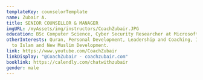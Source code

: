 ```yaml
---
templateKey: counselorTemplate
name: Zubair A.
title: SENIOR COUNSELLOR & MANAGER
imgURL: /myAssets/img/instructors/CoachZubair.JPG
education: BSc Computer Science, Cyber Security Researcher at Microsoft.
otherInterests: Quran, Personal Development, Leadership and Coaching, Inviting
  to Islam and New Muslim Development.
link: https://www.youtube.com/CoachZubair
linkDisplay: "@CoachZubair - coachzubair.com"
booklink: https://calendly.com/chatwithzubair
gender: male
---
```

